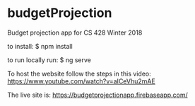 # budgetProjection
Budget projection app for CS 428 Winter 2018

to install:
$ npm install

to run locally run:
$ ng serve

To host the website follow the steps in this video:
https://www.youtube.com/watch?v=aICeVhu2mAE

The live site is: https://budgetprojectionapp.firebaseapp.com/
